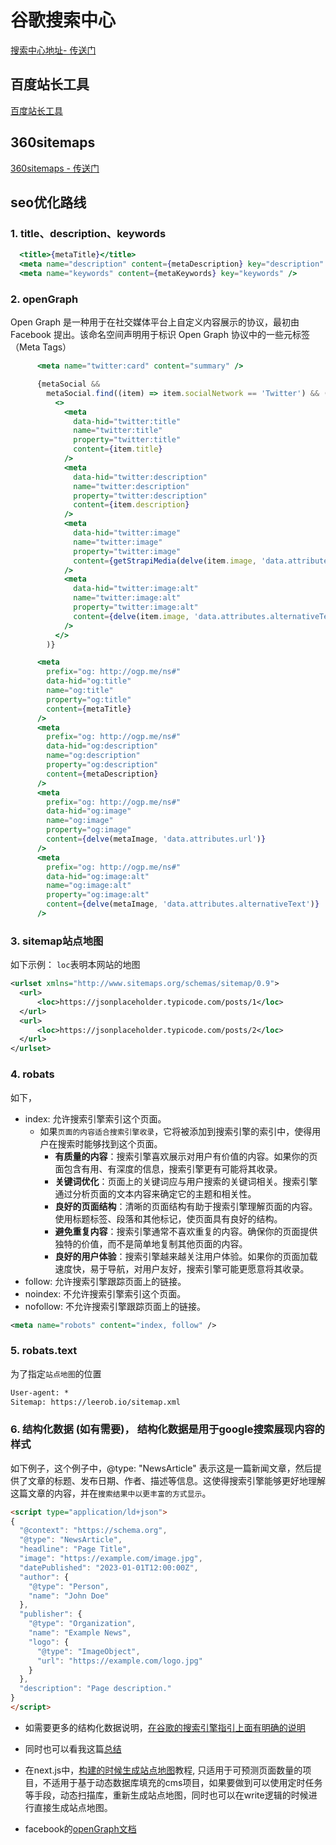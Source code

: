 # 谷歌搜索中心

[搜索中心地址- 传送门](https://developers.google.cn/search/docs)



## 百度站长工具

[百度站长工具](https://ziyuan.baidu.com/college/courseinfo?id=267&page=3)

## 360sitemaps

[360sitemaps - 传送门](http://www.so.com/help/help_3_3.html) 


## seo优化路线

### 1. title、description、keywords

```jsx
  <title>{metaTitle}</title>
  <meta name="description" content={metaDescription} key="description" />
  <meta name="keywords" content={metaKeywords} key="keywords" />
```

### 2. openGraph

Open Graph 是一种用于在社交媒体平台上自定义内容展示的协议，最初由 Facebook 提出。该命名空间声明用于标识 Open Graph 协议中的一些元标签（Meta Tags）

```jsx
      <meta name="twitter:card" content="summary" />

      {metaSocial &&
        metaSocial.find((item) => item.socialNetwork == 'Twitter') && (
          <>
            <meta
              data-hid="twitter:title"
              name="twitter:title"
              property="twitter:title"
              content={item.title}
            />
            <meta
              data-hid="twitter:description"
              name="twitter:description"
              property="twitter:description"
              content={item.description}
            />
            <meta
              data-hid="twitter:image"
              name="twitter:image"
              property="twitter:image"
              content={getStrapiMedia(delve(item.image, 'data.attributes.url'))}
            />
            <meta
              data-hid="twitter:image:alt"
              name="twitter:image:alt"
              property="twitter:image:alt"
              content={delve(item.image, 'data.attributes.alternativeText')}
            />
          </>
        )}

      <meta
        prefix="og: http://ogp.me/ns#"
        data-hid="og:title"
        name="og:title"
        property="og:title"
        content={metaTitle}
      />
      <meta
        prefix="og: http://ogp.me/ns#"
        data-hid="og:description"
        name="og:description"
        property="og:description"
        content={metaDescription}
      />
      <meta
        prefix="og: http://ogp.me/ns#"
        data-hid="og:image"
        name="og:image"
        property="og:image"
        content={delve(metaImage, 'data.attributes.url')}
      />
      <meta
        prefix="og: http://ogp.me/ns#"
        data-hid="og:image:alt"
        name="og:image:alt"
        property="og:image:alt"
        content={delve(metaImage, 'data.attributes.alternativeText')}
      />

```


### 3. sitemap站点地图

如下示例： `loc`表明本网站的地图

```xml
<urlset xmlns="http://www.sitemaps.org/schemas/sitemap/0.9">
  <url>
      <loc>https://jsonplaceholder.typicode.com/posts/1</loc>
  </url>
  <url>
      <loc>https://jsonplaceholder.typicode.com/posts/2</loc>
  </url>
</urlset>
```

### 4. robats

如下，

- index: 允许搜索引擎索引这个页面。
  - 如果`页面的内容适合搜索引擎收录`，它将被添加到搜索引擎的索引中，使得用户在搜索时能够找到这个页面。
    - **有质量的内容**：搜索引擎喜欢展示对用户有价值的内容。如果你的页面包含有用、有深度的信息，搜索引擎更有可能将其收录。
    - **关键词优化**：页面上的关键词应与用户搜索的关键词相关。搜索引擎通过分析页面的文本内容来确定它的主题和相关性。
    - **良好的页面结构**：清晰的页面结构有助于搜索引擎理解页面的内容。使用标题标签、段落和其他标记，使页面具有良好的结构。
    - **避免重复内容**：搜索引擎通常不喜欢重复的内容。确保你的页面提供独特的价值，而不是简单地复制其他页面的内容。
    - **良好的用户体验**：搜索引擎越来越关注用户体验。如果你的页面加载速度快，易于导航，对用户友好，搜索引擎可能更愿意将其收录。
- follow: 允许搜索引擎跟踪页面上的链接。
- noindex: 不允许搜索引擎索引这个页面。
- nofollow: 不允许搜索引擎跟踪页面上的链接。

```xml
<meta name="robots" content="index, follow" />
```

### 5. robats.text

为了指定`站点地图`的位置

```xml
User-agent: *
Sitemap: https://leerob.io/sitemap.xml
```

### 6. 结构化数据 (如有需要)， 结构化数据是用于google搜索展现内容的样式

如下例子，这个例子中，@type: "NewsArticle" 表示这是一篇新闻文章，然后提供了文章的标题、发布日期、作者、描述等信息。这使得搜索引擎能够更好地理解这篇文章的内容，并在`搜索结果中以更丰富的方式显示`。

```html
<script type="application/ld+json">
{
  "@context": "https://schema.org",
  "@type": "NewsArticle",
  "headline": "Page Title",
  "image": "https://example.com/image.jpg",
  "datePublished": "2023-01-01T12:00:00Z",
  "author": {
    "@type": "Person",
    "name": "John Doe"
  },
  "publisher": {
    "@type": "Organization",
    "name": "Example News",
    "logo": {
      "@type": "ImageObject",
      "url": "https://example.com/logo.jpg"
    }
  },
  "description": "Page description."
}
</script>

```

- 如需要更多的结构化数据说明，[在谷歌的搜索引擎指引上面有明确的说明](https://developers.google.cn/search/docs/appearance/structured-data/intro-structured-data?hl=zh-cn)

- 同时也可以看我这篇[总结](/study/7-前端/结构化数据.md)
- 在next.js中，[构建的时候生成站点地图](/study/7-前端/google_Sitelinks_sitemap.md)教程, 只适用于可预测页面数量的项目，不适用于基于动态数据库填充的cms项目，如果要做到可以使用定时任务等手段，动态扫描库，重新生成站点地图，同时也可以在write逻辑的时候进行直接生成站点地图。
- facebook的[openGraph文档](https://ogp.me/)
